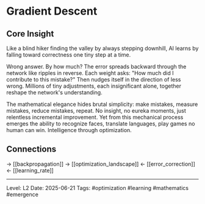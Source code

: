 # Gradient Descent

## Core Insight
Like a blind hiker finding the valley by always stepping downhill, AI learns by falling toward correctness one tiny step at a time.

Wrong answer. By how much? The error spreads backward through the network like ripples in reverse. Each weight asks: "How much did I contribute to this mistake?" Then nudges itself in the direction of less wrong. Millions of tiny adjustments, each insignificant alone, together reshape the network's understanding.

The mathematical elegance hides brutal simplicity: make mistakes, measure mistakes, reduce mistakes, repeat. No insight, no eureka moments, just relentless incremental improvement. Yet from this mechanical process emerges the ability to recognize faces, translate languages, play games no human can win. Intelligence through optimization.

## Connections
→ [[backpropagation]]
→ [[optimization_landscape]]
← [[error_correction]]
← [[learning_rate]]

---
Level: L2
Date: 2025-06-21
Tags: #optimization #learning #mathematics #emergence
